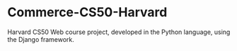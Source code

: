 # Commerce-CS50-Harvard
 Harvard CS50 Web course project, developed in the Python language, using the Django framework.
